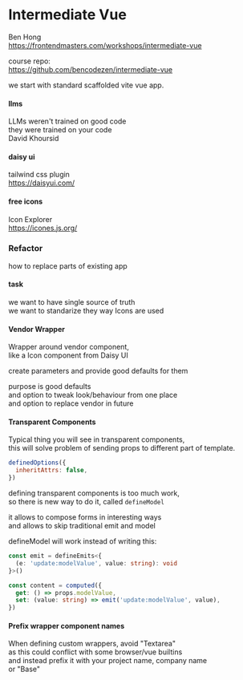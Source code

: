 Intermediate Vue
================
Ben Hong  
https://frontendmasters.com/workshops/intermediate-vue

course repo:  
https://github.com/bencodezen/intermediate-vue

we start with standard scaffolded vite vue app.

#### llms
LLMs weren't trained on good code  
they were trained on your code  
David Khoursid

#### daisy ui
tailwind css plugin  
https://daisyui.com/

#### free icons
Icon Explorer  
https://icones.js.org/

### Refactor
how to replace parts of existing app

#### task
we want to have single source of truth  
we want to standarize they way Icons are used

#### Vendor Wrapper
Wrapper around vendor component,  
like a Icon component from Daisy UI

create parameters and provide good defaults for them

purpose is good defaults  
and option to tweak look/behaviour from one place  
and option to replace vendor in future

#### Transparent Components
Typical thing you will see in transparent components,  
this will solve problem of sending props to different part of template.

```javascript
definedOptions({
  inheritAttrs: false,
})
```

defining transparent components is too much work,  
so there is new way to do it, called `defineModel`

it allows to compose forms in interesting ways  
and allows to skip traditional emit and model

defineModel will work instead of writing this:

```typescript
const emit = defineEmits<{
  (e: 'update:modelValue', value: string): void
}>()

const content = computed({
  get: () => props.modelValue,
  set: (value: string) => emit('update:modelValue', value),
})
```

#### Prefix wrapper component names
When defining custom wrappers, avoid "Textarea"  
as this could conflict with some browser/vue builtins  
and instead prefix it with your project name, company name  
or "Base"

#### <script setup lang="ts">
if you use "setup", you don't have to import these explicitly

```typescript
defineOptions
defineProps
defineEmits
```

#### Scoped Slots
How to access child data from parent  
There are times when this is usefull.

Scoped Slots are a bit confusing and unintuitive

They way parent to receive data from child component  
that will be used to populate the child slot

child

```typescript
<slot :count="currentCount">
```

parent

```typescript
<template v-slot: default="slotProps">
  <p>This is my cool {{ slotProps.count }}</p>
</template>
```

or using destructing

```typescript
<template v-slot: default="{ count }">
  <p>This is my cool {{ count }}</p>
</template>
```

Good example of use is multiselect.

Limitation of this technique is that  
you cannot use it outside of template

So your parent can use that bubbled value only  
to populate slot with template.

#### useSlots
Helper method which enables to check, which slots are populated.

Helpfull if you don't want to render slot at all if parent  
didn't provide template for it. This can be used on elements  
outside of that slot, like label, or header, that should dissapear  
when template is not provided.

```typescript
<script setup>
import { useSlots } from 'vue'

const slots = useSlots()
</script>

<template>
  <footer v-if="slots.footer" class="">
    <slot name="footer" />
  </footer>
</template>
```

#### Slots Exercise
app/src/components/NewPlannerCard.vue

```typescript
<script setup lang="ts">
import { useSlots } from 'vue'
const firstName = "Mireczek"

const slots = useSlots()
</script>

<template>
  <div>
    inside new planner
    <h1 v-if="slots.default">New Planner Card</h1>
    <slot :firstName="firstName" />
  </div>
</template>
```

parent

```typescript
<template>
  <main>
    <NewPlannerCard>
      <template v-slot:default="{ firstName }">
        Hello dear {{ firstName }}
      </template>
    </NewPlannerCard>
  </main>
</template>
```

And in case you don't provide slot,  
then h1 in child will not be displayed.

#### defineExpose
New and advanced. Can be used situationally.

```typescript
const doubleCount = () => {
  currentCount.value = currentCount.value * 2
}

defineExpose({
  currentCount,
  doubleCount
})
```

this is like saying: I want my parents  
to be able to access these values.

way to access in parent

```typescript
slotDemoRef = useTemplateRef('slotDemo')

if (slotDemoRef) {
  slotDemoRef.value?.currentCount
}
```

this is dangerous  
great freedom, great responsibility

it's stronger alternative to scoped slots  
(which have a limitation that vars are only usable in template)

example is if you would need to expose closeModal method.

#### one s off errors
errors with "s" in task / tasks happen quite often  
so perhaps it's better to write "taskList" instead of tasks

#### typing array in vue properites
It possible to use casting to have typescript support  
for array properties in vue.

```typescript
defineProps({
  taskList: {
    type: Array as PropType<Task[]>,
    required: true,
  }
})
```

#### slot shortcut

```typescript
<template #taskList="{ taskList }">
```

is a shortcut

```typescript
<template v-slot:taskList="{ taskList }">
```

this syntax can be used only in templates

#### ref
In Vue, ref creates a reactive reference to a value  
it's a way to make a plain value reactive.

```typescript
import { ref } from 'vue'
const count = ref(0)
count.value++ // always access/change `.value`
```

#### Composition > Configuration
With configuration (providing props for each option)  
you immediatelly start to specialize components.

Compositions frees you from that.  
With composition you can do one shots,  
one time different variants.

And with Configuration you can defined things  
that should be provided always, perhaps with good default.

### Composables, part 1
similar to React hooks

#### Composition API
composable: functionality that you want to reuse in your components

like if this function is repeated

```typescript
const filterTasks = (filters: {
  weekId?: string
  status?: TaskStatus | 'all'
  area?: TaskArea | 'all'
  searchTerm?: string
}) => {
  return taskStore.filterTasks(filters)
}
```

standard for all composables is that  
you prefix them with word "use"

useTask.ts

#### Composables vs Utilities
Utility becomes composable, when function is not generic.  
When it's connected to some limited type.

#### Composables vs Utilities vs Logic
You should be able to access "pure logic" in many ways,  
you should unit test pure logic of payments in vacuum.  
(you should be needing to fight with UI to check business logic)

Put business logic into logic folder.

Utlity  
Generic things like lodash,  
usually they do one thing well.

Composable  
Shared code that can affect app state,  
things that affect reactive state.

#### default export vs named
Using default export has problem that when importing  
the name given to import can be anything and they tend  
to be incosistient.

#### minimal example of reusable

useWeek.ts  
this will work like a singleton  
(because of singleton nature of ES modules)

```typescript
import { ref } from 'vue'
import type { Week } from '@/types'

export const weeks = ref<Week[]>([])
```

and then just use it like this

```typescript
import { weeks } from '@/composables/useWeek'
```

### Flexible Arguments with a Standarized Return
Pattern possible with composables.

When you want composables to be flexible,  
but have standarized return.

For example when util expects array of tasks  
and you are passing vue ref.

In this case make the type "MaybeRef".  
And if in logic you need to unwrap it's value  
(because you want to work on a non reactive)  
then use `toValue()`

But if you want enforce that type inside function body  
will be ref, then use function `ref()`


```typescript
import type { MaybeRef } from 'vue'
import { ref, toValue } from 'vue'

export function filterTasks(taskList: MaybeRef<Task[]), filters: TaskFilters): Task[] {
  // force value to be plain
  const tasks = toValue(taksList)

  // force value to be reactive
  const reactiveTasks = ref(taskList)
}
```

and important bit is that even though you accept two variants  
you can standarize return to be only one of these options.

There are also getter functions  
fot that case use ...

`MaybeRefOrGetter`  
(maybe ref, maybe getter function, maybe plain value)  
it will still work with `toValue` and `ref`

its usefull if your team doesn't have one convention  
(didn't decide to default to reactive or plain values)

### Routing
#### File Based Routing
It starts to take community by storm.  
It simplifies boilerplate.

With typical vue router we have views folder  
and we have one `routes.ts` which defines routes.  
This is some work to do.

Idea is that urls look a bit like file paths.

```
domain.com/product/:id/product-detail
```

#### Unplugin Vue Router
it can handle both manual and file based  
and there is a way to mix them, when defining Router.

```typescript
import { createRouter, createWebHistory } from 'vue-router'
import { routes } from './routes'
import { routes as autoRoutes, handleHotUpdate } from 'vue-router/auto-routes'

export const router = createRouter({
  history: createWebHistory(import.meta.env.BASE_URL),
  routes: [...autoRoutes, ...routes],
})

if (import.meta.hot) {
  handleHotUpdate(router)
}
```

There may still be a reason to use manually defined routes  
because sometimes path is quite complicated and it's easier that way.  
And another case is that sometime routing is dynamic.

when you visit domain.com  
you actually ask for domain.com/index.html

create folder pages

```
/pages/tasks/index.vue
/pages/tasks/[id].vue
/pages/tasks/task-[id].vue
/pages/tasks/[...path].vue
```

last one is catch all

#### import paths with @
all imports like this

```typescript
import { useTaskStore } from '@/stores/taskStore'
```

are using alias  
which is defined in `app/vite.config.ts`

```typescript
export default defineConfig({
  plugins: [tailwindcss(), VueRouter(), vue(), vueDevTools()],
  resolve: {
    alias: {
      '@': fileURLToPath(new URL('./src', import.meta.url)),
    },
  },
})
```

it makes moving files easier

development is about creating faster feedback loops

### Composables part 2
#### shallowRef
Helper method, similar to ref,  
but with difference that reactivity is not deep.

Some people thing it should be the default,  
not not be deep. Will not react to changes on level 2  
of json object. Will only look at top level of object / array.

#### Composable Singleton

```typescript
// Singleton - Shared state
export const weeks = ref<Week[]>([])

// Factory - Generated unique state
export function generateWeeks() {
  const newWeeks = ref<Week[]>([])

  return newWeeks
}
```

Singleton will be shared.  
Factories are not great if you want to share.

#### Data Store
When you have something that is shared  
and then functions, that modify it.

```typescript
export const weeks = ref<Week[]>([])

export function fetchWeeks() {
  weekIsLoading.value = true
  // ....
}

export const numberOfWeeks = computed(() => {
  return weeks.value.length
})
```

#### function vs const
If you use function keyword it will be more clear  
what is the type of the thing you have.

#### VueUse
https://vueuse.org/  
If you are looking for examples of how composable could work.  
It's standard elements of browser, like localStorage and other  
but they are made reactive.

(react version)  
https://streamich.github.io/react-use/

#### Options parameter object
When you are archtecting your functions.  
Even when you have three, it starts to get confusing,  
which parameter is which, what is their order.

```typescript
export function useFetch(url, methods, bodyType)
```

instead use

```typescript
export function useFetch(url, methods, options = {})
```

#### Progressivelly enhance return
simple way to use

```typescript
const video = usePlayVideo(VIDEO_URL)
video()
```

but if user want's more control then he passes additional flag  
and return type changes in a way that user has more controll

```typescript
const { play, pause, stop, fastForward } = usePlayVideo(VIDEO_URL, { controls: true })
```

#### useMagicKey
great demo here  
https://vueuse.org/core/useMagicKeys/

```typescript
import { useMagicKeys, whenever } from '@vueuse/core'
import { setTheme, themes } from './useTheme'

export function useHotThemeKeys() {
  const keys = useMagicKeys()

  whenever(keys.ctrl_shift_1, () => setTheme(themes[0]))
  whenever(keys.ctrl_shift_2, () => setTheme(themes[1]))
  whenever(keys.ctrl_shift_3, () => setTheme(themes[2]))
}
```

generally hot keys are tricky thing to do  
useMagicKeys make it way easier

#### useMediaControls
if you need to create video player  
it has all reactive properties

#### State management
Reason to use them is to provide team a set of standards  
for all to follow.

#### useStorage

```typescript
import { useStorage } from '@vueuse/core'
```

#### Avoid global stores
Don't put everything into single store.  
Instead, don't be afraid to create several small stores.

#### Copose Stores with other Stores
For example you can have a getter in store  
that will pull values from two stores.

It's easy to rip big store into smaller ones  
and mix them togheter.

#### Pinia
intuitive store for Vue.js  
https://pinia.vuejs.org/

#### Vue vapor
https://github.com/vuejs/vue-vapor  
Option to render project without virtual DOM  
Variant of vue. This is future idea.

#### Signals
Vue, Angular, Svelte, Solid seem to converge  
and they agreed on similar vision of signals.

#### Vue VSCode Snippets
to bootstrap new empty component, install and then type  
`vbase-ss`

Probably you will in the end create own snippets,  
inspired by these ones.

### What's next
**Typescript**: hate/love relationship

**Nuxt**: full-stack development with Vue.js  
api fetching, auto imports, SSR, hydration,  
hybrid of static and dynamic pages, rendering modes

**VitePress**: Static Site Generator  
that creates docs page,  
everything is configued via markdown.  
You get navigation / theming / next page ...

A lot of non vue related projects use it,  
to just create docs page. For example if you have team  
and want to create shared docs for you team.

#### About trends
We are overusing SSR right now. It used to be default way,  
then we forgot about it, now we rediscovered it,  
and we tend to overuse whatever is the new hot thing.

